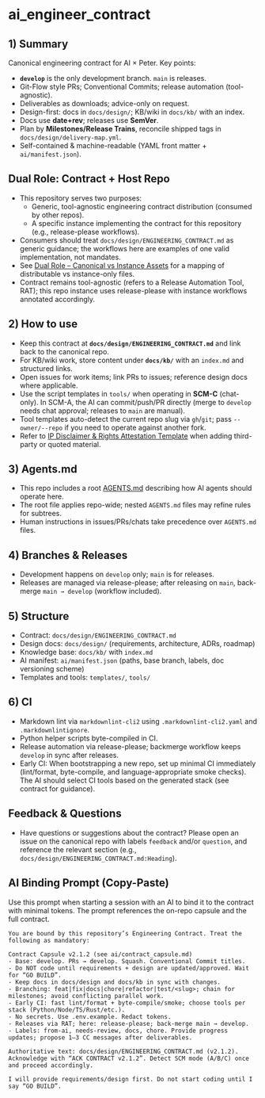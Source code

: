 # ai_engineer_contract

## 1) Summary

Canonical engineering contract for AI × Peter. Key points:

- **`develop`** is the only development branch. `main` is releases.
- Git-Flow style PRs; Conventional Commits; release automation (tool-agnostic).
- Deliverables as downloads; advice-only on request.
- Design-first: docs in `docs/design/`; KB/wiki in `docs/kb/` with an index.
- Docs use **date+rev**; releases use **SemVer**.
- Plan by **Milestones/Release Trains**, reconcile shipped tags in `docs/design/delivery-map.yml`.
- Self-contained & machine-readable (YAML front matter + `ai/manifest.json`).

## Dual Role: Contract + Host Repo

- This repository serves two purposes:
  - Generic, tool-agnostic engineering contract distribution (consumed by other repos).
  - A specific instance implementing the contract for this repository (e.g., release-please workflows).
- Consumers should treat `docs/design/ENGINEERING_CONTRACT.md` as generic guidance; the workflows here are examples of one valid implementation, not mandates.
- See [Dual Role – Canonical vs Instance Assets](docs/kb/dual-role.md) for a mapping of distributable vs instance-only files.
- Contract remains tool-agnostic (refers to a Release Automation Tool, RAT); this repo instance uses release-please with instance workflows annotated accordingly.

## 2) How to use

- Keep this contract at **`docs/design/ENGINEERING_CONTRACT.md`** and link back to the canonical repo.
- For KB/wiki work, store content under **`docs/kb/`** with an `index.md` and structured links.
- Open issues for work items; link PRs to issues; reference design docs where applicable.
- Use the script templates in `tools/` when operating in **SCM-C** (chat-only). In SCM-A, the AI can commit/push/PR directly (merge to `develop` needs chat approval; releases to `main` are manual).
- Tool templates auto-detect the current repo slug via `gh`/`git`; pass `--owner/--repo` if you need to operate against another fork.
- Refer to [IP Disclaimer & Rights Attestation Template](docs/kb/howtos/ip-disclaimer.md) when adding third-party or quoted material.

## 3) Agents.md

- This repo includes a root [AGENTS.md](AGENTS.md) describing how AI agents should operate here.
- The root file applies repo-wide; nested `AGENTS.md` files may refine rules for subtrees.
- Human instructions in issues/PRs/chats take precedence over `AGENTS.md` files.

## 4) Branches & Releases

- Development happens on `develop` only; `main` is for releases.
- Releases are managed via release-please; after releasing on `main`, back-merge `main → develop` (workflow included).

## 5) Structure

- Contract: `docs/design/ENGINEERING_CONTRACT.md`
- Design docs: `docs/design/` (requirements, architecture, ADRs, roadmap)
- Knowledge base: `docs/kb/` with `index.md`
- AI manifest: `ai/manifest.json` (paths, base branch, labels, doc versioning scheme)
- Templates and tools: `templates/`, `tools/`

## 6) CI

- Markdown lint via `markdownlint-cli2` using `.markdownlint-cli2.yaml` and `.markdownlintignore`.
- Python helper scripts byte-compiled in CI.
- Release automation via release-please; backmerge workflow keeps `develop` in sync after releases.
- Early CI: When bootstrapping a new repo, set up minimal CI immediately (lint/format, byte-compile, and language-appropriate smoke checks). The AI should select CI tools based on the generated stack (see contract for guidance).

## Feedback & Questions

- Have questions or suggestions about the contract? Please open an issue on the canonical repo with labels `feedback` and/or `question`, and reference the relevant section (e.g., `docs/design/ENGINEERING_CONTRACT.md:Heading`).

## AI Binding Prompt (Copy-Paste)

Use this prompt when starting a session with an AI to bind it to the contract with minimal tokens. The prompt references the on-repo capsule and the full contract.

```text
You are bound by this repository’s Engineering Contract. Treat the following as mandatory:

Contract Capsule v2.1.2 (see ai/contract_capsule.md)
- Base: develop. PRs → develop. Squash. Conventional Commit titles.
- Do NOT code until requirements + design are updated/approved. Wait for “GO BUILD”.
- Keep docs in docs/design and docs/kb in sync with changes.
- Branching: feat|fix|docs|chore|refactor|test/<slug>; chain for milestones; avoid conflicting parallel work.
- Early CI: fast lint/format + byte-compile/smoke; choose tools per stack (Python/Node/TS/Rust/etc.).
- No secrets. Use .env.example. Redact tokens.
- Releases via RAT; here: release-please; back-merge main → develop.
- Labels: from-ai, needs-review, docs, chore. Provide progress updates; propose 1–3 CC messages after deliverables.

Authoritative text: docs/design/ENGINEERING_CONTRACT.md (v2.1.2). Acknowledge with “ACK CONTRACT v2.1.2”. Detect SCM mode (A/B/C) once and proceed accordingly.

I will provide requirements/design first. Do not start coding until I say “GO BUILD”.
```
